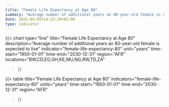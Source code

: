 ```yaml
---
title: "Female Life Expectancy at Age 80"
summary: "Average number of additional years an 80-year-old female is expected to live"
date: 2025-04-05T14:23:29+03:00
type: indicator
---
```


{{< chart
    type="line"
    title="Female Life Expectancy at Age 80"
    description="Average number of additional years an 80-year-old female is expected to live"
    indicator="female-life-expectancy-80"
    unit="years"
    time-start="1950-01-01"
    time-end="2030-12-31"
    region="AFR"
    locations="BW,CD,EG,GH,KE,MU,NG,RW,TD,ZA"
>}}

{{< table
    title="Female Life Expectancy at Age 80"
    indicators="female-life-expectancy-80"
    units="years"
    time-start="1950-01-01"
    time-end="2030-12-31"
    region="AFR"
>}}
